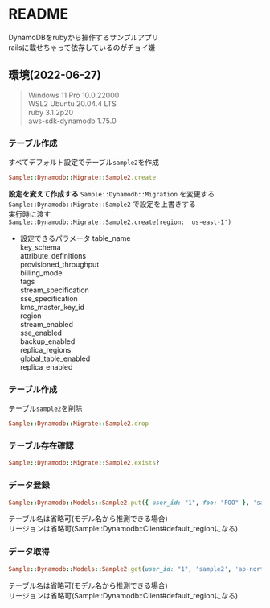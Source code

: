 # README

DynamoDBをrubyから操作するサンプルアプリ  
railsに載せちゃって依存しているのがチョイ嫌

## 環境(2022-06-27)
> Windows 11 Pro 10.0.22000  
> WSL2 Ubuntu 20.04.4 LTS  
> ruby 3.1.2p20  
> aws-sdk-dynamodb 1.75.0  

### テーブル作成

すべてデフォルト設定でテーブル`sample2`を作成

```rb
Sample::Dynamodb::Migrate::Sample2.create
```

**設定を変えて作成する**
`Sample::Dynamodb::Migration` を変更する  
`Sample::Dynamodb::Migrate::Sample2` で設定を上書きする  
実行時に渡す  
`Sample::Dynamodb::Migrate::Sample2.create(region: 'us-east-1')`  

* 設定できるパラメータ
table_name  
key_schema  
attribute_definitions  
provisioned_throughput  
billing_mode  
tags  
stream_specification  
sse_specification  
kms_master_key_id  
region  
stream_enabled  
sse_enabled  
backup_enabled  
replica_regions  
global_table_enabled  
replica_enabled  

### テーブル作成

テーブル`sample2`を削除

```rb
Sample::Dynamodb::Migrate::Sample2.drop
```

### テーブル存在確認

```rb
Sample::Dynamodb::Migrate::Sample2.exists?
```


### データ登録

```rb
Sample::Dynamodb::Models::Sample2.put({ user_id: "1", foo: "FOO" }, 'sample2', 'ap-northeast-1')
```

テーブル名は省略可(モデル名から推測できる場合)  
リージョンは省略可(Sample::Dynamodb::Client#default_regionになる)  

### データ取得

```rb
Sample::Dynamodb::Models::Sample2.get(user_id: "1", 'sample2', 'ap-northeast-1')
```

テーブル名は省略可(モデル名から推測できる場合)  
リージョンは省略可(Sample::Dynamodb::Client#default_regionになる)  

